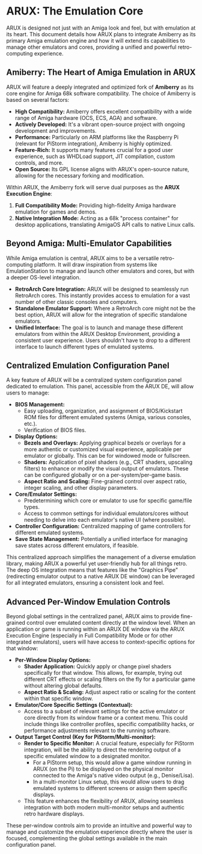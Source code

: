 # ARUX: The Emulation Core

ARUX is designed not just with an Amiga look and feel, but with emulation at its heart. This document details how ARUX plans to integrate Amiberry as its primary Amiga emulation engine and how it will extend its capabilities to manage other emulators and cores, providing a unified and powerful retro-computing experience.

## Amiberry: The Heart of Amiga Emulation in ARUX

ARUX will feature a deeply integrated and optimized fork of **Amiberry** as its core engine for Amiga 68k software compatibility. The choice of Amiberry is based on several factors:

*   **High Compatibility:** Amiberry offers excellent compatibility with a wide range of Amiga hardware (OCS, ECS, AGA) and software.
*   **Actively Developed:** It's a vibrant open-source project with ongoing development and improvements.
*   **Performance:** Particularly on ARM platforms like the Raspberry Pi (relevant for PiStorm integration), Amiberry is highly optimized.
*   **Feature-Rich:** It supports many features crucial for a good user experience, such as WHDLoad support, JIT compilation, custom controls, and more.
*   **Open Source:** Its GPL license aligns with ARUX's open-source nature, allowing for the necessary forking and modification.

Within ARUX, the Amiberry fork will serve dual purposes as the **ARUX Execution Engine**:
1.  **Full Compatibility Mode:** Providing high-fidelity Amiga hardware emulation for games and demos.
2.  **Native Integration Mode:** Acting as a 68k "process container" for desktop applications, translating AmigaOS API calls to native Linux calls.

## Beyond Amiga: Multi-Emulator Capabilities

While Amiga emulation is central, ARUX aims to be a versatile retro-computing platform. It will draw inspiration from systems like EmulationStation to manage and launch other emulators and cores, but with a deeper OS-level integration.

*   **RetroArch Core Integration:** ARUX will be designed to seamlessly run RetroArch cores. This instantly provides access to emulation for a vast number of other classic consoles and computers.
*   **Standalone Emulator Support:** Where a RetroArch core might not be the best option, ARUX will allow for the integration of specific standalone emulators.
*   **Unified Interface:** The goal is to launch and manage these different emulators from within the ARUX Desktop Environment, providing a consistent user experience. Users shouldn't have to drop to a different interface to launch different types of emulated systems.

## Centralized Emulation Configuration Panel

A key feature of ARUX will be a centralized system configuration panel dedicated to emulation. This panel, accessible from the ARUX DE, will allow users to manage:

*   **BIOS Management:**
    *   Easy uploading, organization, and assignment of BIOS/Kickstart ROM files for different emulated systems (Amiga, various consoles, etc.).
    *   Verification of BIOS files.
*   **Display Options:**
    *   **Bezels and Overlays:** Applying graphical bezels or overlays for a more authentic or customized visual experience, applicable per emulator or globally. This can be for windowed mode or fullscreen.
    *   **Shaders:** Application of pixel shaders (e.g., CRT shaders, upscaling filters) to enhance or modify the visual output of emulators. These can be configured globally or on a per-system/per-game basis.
    *   **Aspect Ratio and Scaling:** Fine-grained control over aspect ratio, integer scaling, and other display parameters.
*   **Core/Emulator Settings:**
    *   Predetermining which core or emulator to use for specific game/file types.
    *   Access to common settings for individual emulators/cores without needing to delve into each emulator's native UI (where possible).
*   **Controller Configuration:** Centralized mapping of game controllers for different emulated systems.
*   **Save State Management:** Potentially a unified interface for managing save states across different emulators, if feasible.

This centralized approach simplifies the management of a diverse emulation library, making ARUX a powerful yet user-friendly hub for all things retro. The deep OS integration means that features like the "Graphics Pipe" (redirecting emulator output to a native ARUX DE window) can be leveraged for all integrated emulators, ensuring a consistent look and feel.

## Advanced Per-Window Emulation Controls

Beyond global settings in the centralized panel, ARUX aims to provide fine-grained control over emulated content directly at the window level. When an application or game is running within an ARUX DE window via the ARUX Execution Engine (especially in Full Compatibility Mode or for other integrated emulators), users will have access to context-specific options for that window:

*   **Per-Window Display Options:**
    *   **Shader Application:** Quickly apply or change pixel shaders specifically for that window. This allows, for example, trying out different CRT effects or scaling filters on the fly for a particular game without altering global defaults.
    *   **Aspect Ratio & Scaling:** Adjust aspect ratio or scaling for the content within that specific window.
*   **Emulator/Core Specific Settings (Contextual):**
    *   Access to a subset of relevant settings for the active emulator or core directly from its window frame or a context menu. This could include things like controller profiles, specific compatibility hacks, or performance adjustments relevant to the running software.
*   **Output Target Control (Key for PiStorm/Multi-monitor):**
    *   **Render to Specific Monitor:** A crucial feature, especially for PiStorm integration, will be the ability to direct the rendering output of a specific emulated window to a designated monitor.
        *   For a PiStorm setup, this would allow a game window running in ARUX (on the Pi) to be displayed on the physical monitor connected to the Amiga's native video output (e.g., Denise/Lisa).
        *   In a multi-monitor Linux setup, this would allow users to drag emulated systems to different screens or assign them specific displays.
    *   This feature enhances the flexibility of ARUX, allowing seamless integration with both modern multi-monitor setups and authentic retro hardware displays.

These per-window controls aim to provide an intuitive and powerful way to manage and customize the emulation experience directly where the user is focused, complementing the global settings available in the main configuration panel.
